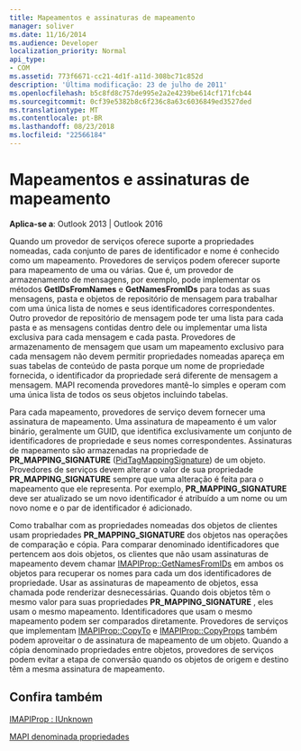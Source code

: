 ```yaml
---
title: Mapeamentos e assinaturas de mapeamento
manager: soliver
ms.date: 11/16/2014
ms.audience: Developer
localization_priority: Normal
api_type:
- COM
ms.assetid: 773f6671-cc21-4d1f-a11d-308bc71c852d
description: 'Última modificação: 23 de julho de 2011'
ms.openlocfilehash: b5c8fd8c757de995e2a2e4239be614cf171fcb44
ms.sourcegitcommit: 0cf39e5382b8c6f236c8a63c6036849ed3527ded
ms.translationtype: MT
ms.contentlocale: pt-BR
ms.lasthandoff: 08/23/2018
ms.locfileid: "22566184"
---
```

# <a name="mappings-and-mapping-signatures"></a>Mapeamentos e assinaturas de mapeamento

  
  
**Aplica-se a**: Outlook 2013 | Outlook 2016 
  
Quando um provedor de serviços oferece suporte a propriedades nomeadas, cada conjunto de pares de identificador e nome é conhecido como um mapeamento. Provedores de serviços podem oferecer suporte para mapeamento de uma ou várias. Que é, um provedor de armazenamento de mensagens, por exemplo, pode implementar os métodos **GetIDsFromNames** e **GetNamesFromIDs** para todas as suas mensagens, pasta e objetos de repositório de mensagem para trabalhar com uma única lista de nomes e seus identificadores correspondentes. Outro provedor de repositório de mensagem pode ter uma lista para cada pasta e as mensagens contidas dentro dele ou implementar uma lista exclusiva para cada mensagem e cada pasta. Provedores de armazenamento de mensagem que usam um mapeamento exclusivo para cada mensagem não devem permitir propriedades nomeadas apareça em suas tabelas de conteúdo de pasta porque um nome de propriedade fornecida, o identificador da propriedade será diferente de mensagem a mensagem. MAPI recomenda provedores mantê-lo simples e operam com uma única lista de todos os seus objetos incluindo tabelas. 
  
Para cada mapeamento, provedores de serviço devem fornecer uma assinatura de mapeamento. Uma assinatura de mapeamento é um valor binário, geralmente um GUID, que identifica exclusivamente um conjunto de identificadores de propriedade e seus nomes correspondentes. Assinaturas de mapeamento são armazenadas na propriedade de **PR_MAPPING_SIGNATURE** ([PidTagMappingSignature](pidtagmappingsignature-canonical-property.md)) de um objeto. Provedores de serviços devem alterar o valor de sua propriedade **PR_MAPPING_SIGNATURE** sempre que uma alteração é feita para o mapeamento que ele representa. Por exemplo, **PR_MAPPING_SIGNATURE** deve ser atualizado se um novo identificador é atribuído a um nome ou um novo nome e o par de identificador é adicionado. 
  
Como trabalhar com as propriedades nomeadas dos objetos de clientes usam propriedades **PR_MAPPING_SIGNATURE** dos objetos nas operações de comparação e cópia. Para comparar denominado identificadores que pertencem aos dois objetos, os clientes que não usam assinaturas de mapeamento devem chamar [IMAPIProp::GetNamesFromIDs](imapiprop-getnamesfromids.md) em ambos os objetos para recuperar os nomes para cada um dos identificadores de propriedade. Usar as assinaturas de mapeamento de objetos, essa chamada pode renderizar desnecessárias. Quando dois objetos têm o mesmo valor para suas propriedades **PR_MAPPING_SIGNATURE** , eles usam o mesmo mapeamento. Identificadores que usam o mesmo mapeamento podem ser comparados diretamente. Provedores de serviços que implementam [IMAPIProp::CopyTo](imapiprop-copyto.md) e [IMAPIProp::CopyProps](imapiprop-copyprops.md) também podem aproveitar o de assinatura de mapeamento de um objeto. Quando a cópia denominado propriedades entre objetos, provedores de serviços podem evitar a etapa de conversão quando os objetos de origem e destino têm a mesma assinatura de mapeamento. 
  
## <a name="see-also"></a>Confira também



[IMAPIProp : IUnknown](imapipropiunknown.md)


[MAPI denominada propriedades](mapi-named-properties.md)

